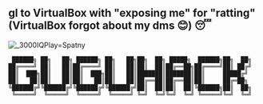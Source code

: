 gl to VirtualBox with "exposing me" for "ratting" (VirtualBox forgot about my dms 😊) 😴
----------------------------------------------------
![_3000IQPlay=Spatny](https://user-images.githubusercontent.com/75604883/179793456-52861ecb-783d-498e-910d-9921a9949a15.png)
```
 ██████╗ ██╗   ██╗ ██████╗ ██╗   ██╗██╗  ██╗ █████╗  ██████╗██╗  ██╗
██╔════╝ ██║   ██║██╔════╝ ██║   ██║██║  ██║██╔══██╗██╔════╝██║ ██╔╝
██║  ███╗██║   ██║██║  ███╗██║   ██║███████║███████║██║     █████╔╝ 
██║   ██║██║   ██║██║   ██║██║   ██║██╔══██║██╔══██║██║     ██╔═██╗ 
╚██████╔╝╚██████╔╝╚██████╔╝╚██████╔╝██║  ██║██║  ██║╚██████╗██║  ██╗
 ╚═════╝  ╚═════╝  ╚═════╝  ╚═════╝ ╚═╝  ╚═╝╚═╝  ╚═╝ ╚═════╝╚═╝  ╚═╝
```
